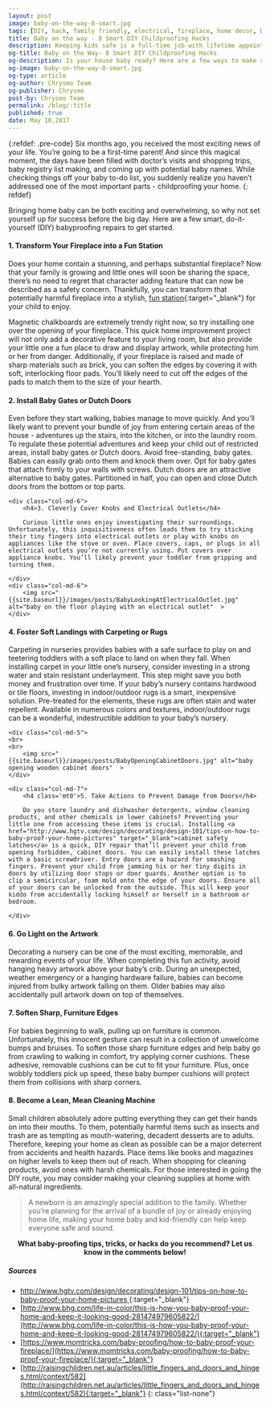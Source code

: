 ```yaml
---
layout: post
image: baby-on-the-way-8-smart.jpg
tags: [DIY, hack, family friendly, electrical, fireplace, home decor, Doors, floors]
title: Baby on the way - 8 Smart DIY Childproofing Hacks
description: Keeping kids safe is a full-time job with lifetime appointment. And since you only have so many hands and eyes, try these DIY childproofing hacks to set yourself up for success. 
og-title: Baby on the Way- 8 Smart DIY Childproofing Hacks
og-description: Is your house baby ready? Here are a few ways to make sure home-sweet-home is childproof.
og-image: baby-on-the-way-8-smart.jpg
og-type: article
og-author: Chrysmo Team
og-publisher: Chrysmo
post-by: Chrysmo Team
permalink: /blog/:title
published: true
date: May 10,2017
---
```

{:refdef: .pre-code}
Six months ago, you received the most exciting news of your life. You’re going to be a first-time parent! And since this magical moment, the days have been filled with doctor’s visits and shopping trips, baby registry list making, and coming up with potential baby names. While checking things off your baby to-do list, you suddenly realize you haven’t addressed one of the most important parts - childproofing your home. 
{: refdef}

Bringing home baby can be both exciting and overwhelming, so why not set yourself up for success before the big day. Here are a few smart, do-it-yourself (DIY) babyproofing repairs to get started.

#### 1. Transform Your Fireplace into a Fun Station
Does your home contain a stunning, and perhaps substantial fireplace? Now that your family is growing and little ones will soon be sharing the space, there’s no need to regret that character adding feature that can now be described as a safety concern. Thankfully, you can transform that potentially harmful fireplace into a stylish, [fun station](http://www.bhg.com/life-in-color/this-is-how-you-baby-proof-your-home-and-keep-it-looking-good-281474979605822/){:target="_blank"} for your child to enjoy. 

Magnetic chalkboards are extremely trendy right now, so try installing one over the opening of your fireplace. This quick home improvement project will not only add a decorative feature to your living room, but also provide your little one a fun place to draw and display artwork, while protecting him or her from danger. Additionally, if your fireplace is raised and made of sharp materials such as brick, you can soften the edges by covering it with soft, interlocking floor pads. You’ll likely need to cut off the edges of the pads to match them to the size of your hearth.

#### 2. Install Baby Gates or Dutch Doors

Even before they start walking, babies manage to move quickly. And you’ll likely want to prevent your bundle of joy from entering certain areas of the house - adventures up the stairs, into the kitchen, or into the laundry room. To regulate these potential adventures and keep your child out of restricted areas, install baby gates or Dutch doors. Avoid free-standing, baby gates. Babies can easily grab onto them and knock them over. Opt for baby gates that attach firmly to your walls with screws. Dutch doors are an attractive alternative to baby gates. Partitioned in half, you can open and close Dutch doors from the bottom or top parts.

<div class="row">

	<div class="col-md-6">
		<h4>3. Cleverly Cover Knobs and Electrical Outlets</h4>
		
		Curious little ones enjoy investigating their surroundings. Unfortunately, this inquisitiveness often leads them to try sticking their tiny fingers into electrical outlets or play with knobs on appliances like the stove or oven. Place covers, caps, or plugs in all electrical outlets you’re not currently using. Put covers over appliance knobs. You’ll likely prevent your toddler from gripping and turning them.
		
	</div>
	<div class="col-md-6">
		<img src="{{site.baseurl}}/images/posts/BabyLookingAtElectricalOutlet.jpg" alt="baby on the floor playing with an electrical outlet"  >
	</div>
</div>
<div class="clearfix"></div>

#### 4. Foster Soft Landings with Carpeting or Rugs

Carpeting in nurseries provides babies with a safe surface to play on and teetering toddlers with a soft place to land on when they fall. When installing carpet in your little one’s nursery, consider investing in a strong water and stain resistant underlayment. This step might save you both money and frustration over time. If your baby’s nursery contains hardwood or tile floors, investing in indoor/outdoor rugs is a smart, inexpensive solution. Pre-treated for the elements, these rugs are often stain and water repellent. Available in numerous colors and textures, indoor/outdoor rugs can be a wonderful, indestructible addition to your baby’s nursery. 

<div class="row">

	
	<div class="col-md-5">
	<br>
	<br>
		<img src="{{site.baseurl}}/images/posts/BabyOpeningCabinetDoors.jpg" alt="baby opening wooden cabinet doors"  >
	</div>
	
	<div class="col-md-7">
		<h4 class='mt0'>5. Take Actions to Prevent Damage from Doors</h4>
		
		Do you store laundry and dishwasher detergents, window cleaning products, and other chemicals in lower cabinets? Preventing your little one from accessing these items is crucial. Installing <a href="http://www.hgtv.com/design/decorating/design-101/tips-on-how-to-baby-proof-your-home-pictures" target="_blank">cabinet safety latches</a> is a quick, DIY repair that’ll prevent your child from opening forbidden, cabinet doors. You can easily install these latches with a basic screwdriver. Entry doors are a hazard for smashing fingers. Prevent your child from jamming his or her tiny digits in doors by utilizing door stops or door guards. Another option is to clip a semicircular, foam mold onto the edge of your doors. Ensure all of your doors can be unlocked from the outside. This will keep your kiddo from accidentally locking himself or herself in a bathroom or bedroom.
		
	</div>
</div>
<div class="clearfix"></div>

#### 6. Go Light on the Artwork

Decorating a nursery can be one of the most exciting, memorable, and rewarding events of your life. When completing this fun activity, avoid hanging heavy artwork above your baby’s crib. During an unexpected, weather emergency or a hanging hardware failure, babies can become injured from bulky artwork falling on them. Older babies may also accidentally pull artwork down on top of themselves.

#### 7. Soften Sharp, Furniture Edges

For babies beginning to walk, pulling up on furniture is common. Unfortunately, this innocent gesture can result in a collection of unwelcome bumps and bruises. To soften those sharp furniture edges and help baby go from crawling to walking in comfort, try applying corner cushions. These adhesive, removable cushions can be cut to fit your furniture. Plus, once wobbly toddlers pick up speed, these baby bumper cushions will protect them from collisions with sharp corners.

#### 8. Become a Lean, Mean Cleaning Machine

Small children absolutely adore putting everything they can get their hands on into their mouths. To them, potentially harmful items such as insects and trash are as tempting as mouth-watering, decadent desserts are to adults. Therefore, keeping your home as clean as possible can be a major deterrent from accidents and health hazards. Place items like books and magazines on higher levels to keep them out of reach. When shopping for cleaning products, avoid ones with harsh chemicals. For those interested in going the DIY route, you may consider making your cleaning supplies at home with all-natural ingredients.

> A newborn is an amazingly special addition to the family. Whether you’re planning for the arrival of a bundle of joy or already enjoying home life, making your home baby and kid-friendly can help keep everyone safe and sound.

<strong><center>What baby-proofing tips, tricks, or hacks do you recommend? Let us know in the comments below!</center></strong>

##### Sources

* [http://www.hgtv.com/design/decorating/design-101/tips-on-how-to-baby-proof-your-home-pictures ](http://www.hgtv.com/design/decorating/design-101/tips-on-how-to-baby-proof-your-home-pictures ){:target="_blank"}
* [http://www.bhg.com/life-in-color/this-is-how-you-baby-proof-your-home-and-keep-it-looking-good-281474979605822/](http://www.bhg.com/life-in-color/this-is-how-you-baby-proof-your-home-and-keep-it-looking-good-281474979605822/){:target="_blank"}
* [https://www.momtricks.com/baby-proofing/how-to-baby-proof-your-fireplace/](https://www.momtricks.com/baby-proofing/how-to-baby-proof-your-fireplace/){:target="_blank"}
* [http://raisingchildren.net.au/articles/little_fingers_and_doors_and_hinges.html/context/582](http://raisingchildren.net.au/articles/little_fingers_and_doors_and_hinges.html/context/582){:target="_blank"} 
{: class="list-none"}
 






